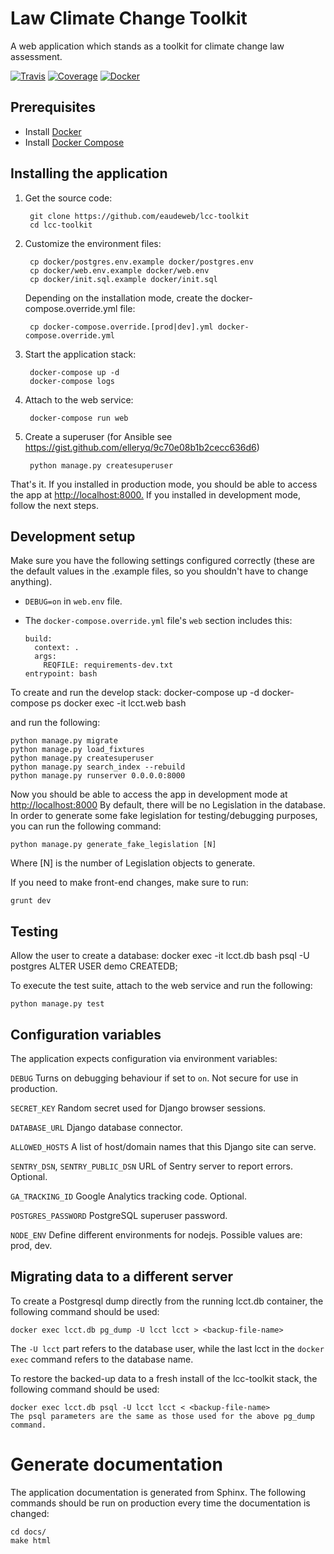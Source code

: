 # Law Climate Change Toolkit

A web application which stands as a toolkit for climate change law assessment.

[![Travis](https://travis-ci.org/eaudeweb/lcc-toolkit.svg)](https://travis-ci.org/eaudeweb/lcc-toolkit)
[![Coverage](https://coveralls.io/repos/github/eaudeweb/lcc-toolkit/badge.svg)](https://coveralls.io/github/eaudeweb/lcc-toolkit)
[![Docker](https://dockerbuildbadges.quelltext.eu/status.svg?organization=eaudeweb&repository=lcc-toolkit)](https://hub.docker.com/r/eaudeweb/lcc-toolkit/builds)

## Prerequisites

* Install [Docker](https://www.docker.com/community-edition#/download)
* Install [Docker Compose](https://docs.docker.com/compose/install/)

## Installing the application

1. Get the source code:

        git clone https://github.com/eaudeweb/lcc-toolkit
        cd lcc-toolkit

1. Customize the environment files:

        cp docker/postgres.env.example docker/postgres.env
        cp docker/web.env.example docker/web.env
        cp docker/init.sql.example docker/init.sql

    Depending on the installation mode, create the docker-compose.override.yml file:

        cp docker-compose.override.[prod|dev].yml docker-compose.override.yml

1. Start the application stack:

        docker-compose up -d
        docker-compose logs

1. Attach to the web service:

        docker-compose run web

1. Create a superuser (for Ansible see <https://gist.github.com/elleryq/9c70e08b1b2cecc636d6>)

        python manage.py createsuperuser

That's it. If you installed in production mode, you should be able to access the
app at <http://localhost:8000.> If you installed in development mode, follow the
next steps.

## Development setup

Make sure you have the following settings configured correctly (these are the
default values in the .example files, so you shouldn't have to change anything).

* `DEBUG=on` in `web.env` file.

* The `docker-compose.override.yml` file's `web` section includes this:

      build:
        context: .
        args:
          REQFILE: requirements-dev.txt
      entrypoint: bash

To create and run the develop stack:
    docker-compose up -d
    docker-compose ps
    docker exec -it lcct.web bash

and run the following:

    python manage.py migrate
    python manage.py load_fixtures
    python manage.py createsuperuser
    python manage.py search_index --rebuild
    python manage.py runserver 0.0.0.0:8000

Now you should be able to access the app in development mode at <http://localhost:8000>
By default, there will be no Legislation in the database. In order to generate
some fake legislation for testing/debugging purposes, you can run the following
command:

    python manage.py generate_fake_legislation [N]

Where [N] is the number of Legislation objects to generate.

If you need to make front-end changes, make sure to run:

    grunt dev

## Testing

Allow the user to create a database:
    docker exec -it lcct.db bash
    psql -U postgres
    ALTER USER demo CREATEDB;

To execute the test suite, attach to the web service and run the following:

    python manage.py test

## Configuration variables

The application expects configuration via environment variables:

``DEBUG``
    Turns on debugging behaviour if set to ``on``. Not secure for use in
    production.

``SECRET_KEY``
    Random secret used for Django browser sessions.

``DATABASE_URL``
    Django database connector.

``ALLOWED_HOSTS``
    A list of host/domain names that this Django site can serve.

``SENTRY_DSN``, ``SENTRY_PUBLIC_DSN``
    URL of Sentry server to report errors. Optional.

``GA_TRACKING_ID``
    Google Analytics tracking code. Optional.

``POSTGRES_PASSWORD``
    PostgreSQL superuser password.

``NODE_ENV``
    Define different environments for nodejs. Possible values are: prod, dev.


## Migrating data to a different server

To create a Postgresql dump directly from the running lcct.db container, the following command should be used:
```shell
docker exec lcct.db pg_dump -U lcct lcct > <backup-file-name>
```
The `-U lcct` part refers to the database user, while the last lcct in the `docker exec` command refers to the database name.

To restore the backed-up data to a fresh install of the lcc-toolkit stack, the following command should be used:
```shell
docker exec lcct.db psql -U lcct lcct < <backup-file-name>
The psql parameters are the same as those used for the above pg_dump command.
```


# Generate documentation

The application documentation is generated from Sphinx. The following commands should be run on production
every time the documentation is changed:


    cd docs/
    make html
